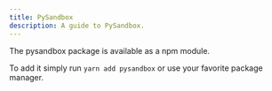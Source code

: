 ```yaml
---
title: PySandbox
description: A guide to PySandbox.
---
```


The pysandbox package is available as a npm module.

To add it simply run `yarn add pysandbox` or use your favorite package manager.
